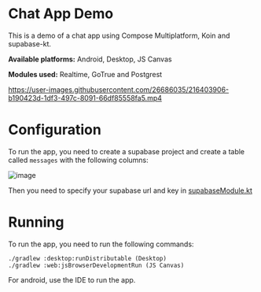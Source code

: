 # Chat App Demo

This is a demo of a chat app using Compose Multiplatform, Koin and supabase-kt.

**Available platforms:** Android, Desktop, JS Canvas

**Modules used:** Realtime, GoTrue and Postgrest 


https://user-images.githubusercontent.com/26686035/216403906-b190423d-1df3-497c-8091-66df85558fa5.mp4


# Configuration

To run the app, you need to create a supabase project and create a table called `messages` with the following columns:

![image](https://user-images.githubusercontent.com/26686035/216403760-067b563f-621c-435e-887b-0ef2086854a1.png)

Then you need to specify your supabase url and key in [supabaseModule.kt](src/commonMain/kotlin/com/example/chatapp/supabaseModule.kt)

# Running

To run the app, you need to run the following commands:

    ./gradlew :desktop:runDistributable (Desktop)
    ./gradlew :web:jsBrowserDevelopmentRun (JS Canvas)

For android, use the IDE to run the app.
